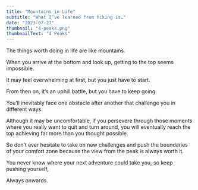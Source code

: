 ```yaml
---
title: "Mountains in Life"
subtitle: "What I’ve learned from hiking is…"
date: "2023-07-27"
thumbnail: "4-peaks.png"
thumbnailText: "4 Peaks"
---
```


The things worth doing in life are like mountains.

When you arrive at the bottom and look up, getting to the top seems impossible.

It may feel overwhelming at first, but you just have to start.

From then on, it’s an uphill battle, but you have to keep going.

You’ll inevitably face one obstacle after another that challenge you in different ways.

Although it may be uncomfortable, if you persevere through those moments where you really want to quit and turn around, you will eventually reach the top achieving far more than you thought possible.

So don’t ever hesitate to take on new challenges and push the boundaries of your comfort zone because the view from the peak is always worth it.

You never know where your next adventure could take you, so keep pushing yourself,

Always onwards.
